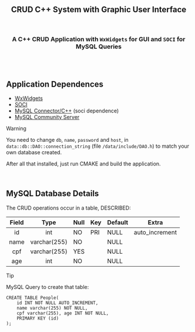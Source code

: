 <h2 align="center">CRUD C++ System with Graphic User Interface</h2> 
<br/>
<h3 align="center">A C++ CRUD Application with <code>WxWidgets</code> for GUI and <code>SOCI</code> for MySQL Queries</h3>

<br/><br/>

## Application Dependences 

- <a href="https://docs.wxwidgets.org/3.2/overview_install.html">WxWidgets</a>
- <a href="https://github.com/SOCI/soci/tree/master">SOCI</a>
- <a href="https://dev.mysql.com/downloads/connector/cpp/">MySQL Connector/C++</a> (soci dependence)
- <a href="https://dev.mysql.com/downloads/mysql/8.0.html">MySQL Community Server</a>

> [!WARNING]
> You need to change `db`, `name`, `password` and `host`, in `data::db::DAO::connection_string` (file `/data/include/DAO.h`) to match your own database created.

After all that installed, just run CMAKE and build the application.

<br>

##  MySQL Database Details

The CRUD operations occur in a table, DESCRIBED: 

| Field | Type         | Null | Key | Default | Extra          |
|:---:|:----------:|------|-----|---------|----------------|
| id    | int          | NO   | PRI | NULL    | auto_increment |
| name  | varchar(255) | NO   |     | NULL    |                |
| cpf   | varchar(255) | YES  |     | NULL    |                |
| age   | int          | NO   |     | NULL    |                |

> [!TIP]
> MySQL Query to create that table:
> ```
> CREATE TABLE People(
>     id INT NOT NULL AUTO_INCREMENT,
>     name varchar(255) NOT NULL,
>     cpf varchar(255), age INT NOT NULL,
>     PRIMARY KEY (id)
> );
> ```
